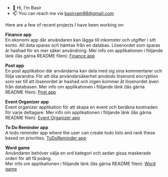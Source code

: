 - 👋 Hi, I’m Basir
- 📫 You can reach me via basirram98@gmail.com

Here are a few of recent projects I have been working on:

**Finance app**<br>
En ekonomi app där användaren kan lägga till inkomster och utgifter i sitt konto. All data sparas och hämtas från en databas. Lösenordet som sparas är hashad för en mer säker användning. 
Mer info om applikationen i följande länk (läs gärna README filen): 
[Finance app](https://github.com/Basir98/Android_personal_finance_App) 

**Post app**<br>
En post applikation där användarna kan dela med sig sina kommentarer och följa varandra. För att öka användarsäkerhet används lösenord encryption som ser till att lösenordet är hashad och ingen kommer åt lösenordet även från databasen. 
Mer info om applikationen i följande länk (läs gärna README filen): 
[Post app](https://github.com/Basir98/Post-app) 

**Event Organizer app**<br>
Event organizer applikation för att skapa en event och beräkna kostnaden för varje deltagare. 
Mer info om applikationen i följande länk (läs gärna README filen): 
[Event Organizer app](https://github.com/Basir98/EventOrganizer) 

**To Do Reminder app**<br>
A todo reminder app where the user can create todo lists and rank these based on priorities.
[ToDoReminder app](https://github.com/Basir98/ToDoReminder) 


**Word game**<br>
Användaren behöver välja en ord kategori och sedan gissa maskerade orden för att få poäng.  
Mer info om applikationen i följande länk (läs gärna README filen): 
[Word game](https://github.com/Basir98/Java_WordGame) 



<!---
Basir98/Basir98 is a ✨ special ✨ repository because its `README.md` (this file) appears on your GitHub profile.
You can click the Preview link to take a look at your changes.
--->
